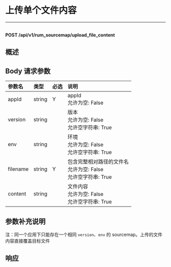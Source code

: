 # 上传单个文件内容

---

<br />**POST /api/v1/rum_sourcemap/upload_file_content**

## 概述




## Body 请求参数

| 参数名        | 类型     | 必选   | 说明              |
|:-----------|:-------|:-----|:----------------|
| appId | string | Y | appId<br>允许为空: False <br> |
| version | string |  | 版本<br>允许为空: False <br>允许空字符串: True <br> |
| env | string |  | 环境<br>允许为空: False <br>允许空字符串: True <br> |
| filename | string | Y | 包含完整相对路径的文件名<br>允许为空: False <br>允许空字符串: True <br> |
| content | string |  | 文件内容<br>允许为空: False <br>允许空字符串: True <br> |

## 参数补充说明

注：同一个应用下只能存在一个相同 `version`、`env` 的 sourcemap。上传的文件内容直接覆盖目标文件






## 响应
```shell
 
```




